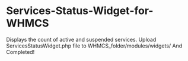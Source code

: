 # Services-Status-Widget-for-WHMCS
Displays the count of active and suspended services.
Upload ServicesStatusWidget.php file to WHMCS_folder/modules/widgets/
And Completed!
